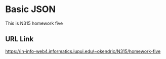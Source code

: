 # Basic JSON

This is N315 homework five

## URL Link

https://in-info-web4.informatics.iupui.edu/~okendric/N315/homework-five



